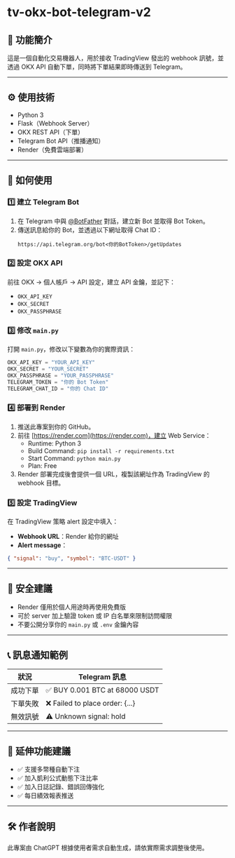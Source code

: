 # tv-okx-bot-telegram-v2

## 📌 功能簡介
這是一個自動化交易機器人，用於接收 TradingView 發出的 webhook 訊號，並透過 OKX API 自動下單，同時將下單結果即時傳送到 Telegram。

---

## ⚙️ 使用技術
- Python 3
- Flask（Webhook Server）
- OKX REST API（下單）
- Telegram Bot API（推播通知）
- Render（免費雲端部署）

---

## 🚀 如何使用

### 1️⃣ 建立 Telegram Bot
1. 在 Telegram 中與 [@BotFather](https://t.me/BotFather) 對話，建立新 Bot 並取得 Bot Token。
2. 傳送訊息給你的 Bot，並透過以下網址取得 Chat ID：
   ```
   https://api.telegram.org/bot<你的BotToken>/getUpdates
   ```

### 2️⃣ 設定 OKX API
前往 OKX → 個人帳戶 → API 設定，建立 API 金鑰，並記下：
- `OKX_API_KEY`
- `OKX_SECRET`
- `OKX_PASSPHRASE`

### 3️⃣ 修改 `main.py`
打開 `main.py`，修改以下變數為你的實際資訊：
```python
OKX_API_KEY = "YOUR_API_KEY"
OKX_SECRET = "YOUR_SECRET"
OKX_PASSPHRASE = "YOUR_PASSPHRASE"
TELEGRAM_TOKEN = "你的 Bot Token"
TELEGRAM_CHAT_ID = "你的 Chat ID"
```

### 4️⃣ 部署到 Render
1. 推送此專案到你的 GitHub。
2. 前往 [https://render.com](https://render.com)，建立 Web Service：
   - Runtime: Python 3
   - Build Command: `pip install -r requirements.txt`
   - Start Command: `python main.py`
   - Plan: Free
3. Render 部署完成後會提供一個 URL，複製該網址作為 TradingView 的 webhook 目標。

### 5️⃣ 設定 TradingView
在 TradingView 策略 alert 設定中填入：
- **Webhook URL**：Render 給你的網址
- **Alert message**：
```json
{ "signal": "buy", "symbol": "BTC-USDT" }
```

---

## 🔐 安全建議
- Render 僅用於個人用途時再使用免費版
- 可於 server 加上驗證 token 或 IP 白名單來限制訪問權限
- 不要公開分享你的 `main.py` 或 `.env` 金鑰內容

---

## 📞 訊息通知範例

| 狀況 | Telegram 訊息 |
|------|----------------|
| 成功下單 | ✅ BUY 0.001 BTC at 68000 USDT |
| 下單失敗 | ❌ Failed to place order: {...} |
| 無效訊號 | ⚠️ Unknown signal: hold |

---

## 🧠 延伸功能建議
- ✅ 支援多幣種自動下注
- ✅ 加入凱利公式動態下注比率
- ✅ 加入日誌記錄、錯誤回傳強化
- ✅ 每日績效報表推送

---

## 🛠 作者說明
此專案由 ChatGPT 根據使用者需求自動生成，請依實際需求調整後使用。